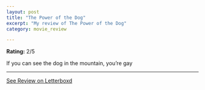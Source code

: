 ```yaml
---
layout: post
title: "The Power of the Dog"
excerpt: "My review of The Power of the Dog"
category: movie_review

---
```


**Rating:** 2/5

If you can see the dog in the mountain, you’re gay

<hr>

[See Review on Letterboxd](https://boxd.it/2lBZWz)
